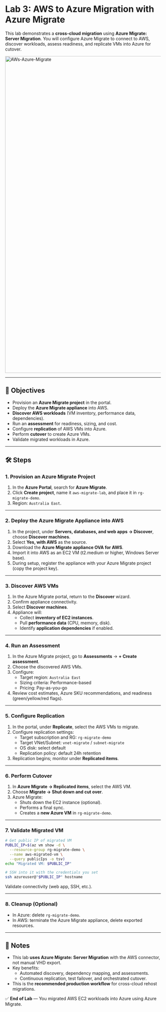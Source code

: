 # Lab 3: AWS to Azure Migration with Azure Migrate

This lab demonstrates a **cross-cloud migration** using **Azure Migrate: Server Migration**. You will configure Azure Migrate to connect to AWS, discover workloads, assess readiness, and replicate VMs into Azure for cutover.

<img width="1536" height="1024" alt="AWs-Azure-Migrate" src="https://github.com/user-attachments/assets/6b2d0d4f-a623-4bc2-a524-3e5b0998acc1" />

---

## 🎯 Objectives
- Provision an **Azure Migrate project** in the portal.  
- Deploy the **Azure Migrate appliance** into AWS.  
- **Discover AWS workloads** (VM inventory, performance data, dependencies).  
- Run an **assessment** for readiness, sizing, and cost.  
- Configure **replication** of AWS VMs into Azure.  
- Perform **cutover** to create Azure VMs.  
- Validate migrated workloads in Azure.  

---

## 🛠️ Steps

### 1. Provision an Azure Migrate Project
1. In the **Azure Portal**, search for **Azure Migrate**.  
2. Click **Create project**, name it `aws-migrate-lab`, and place it in `rg-migrate-demo`.  
3. Region: `Australia East`.  

---

### 2. Deploy the Azure Migrate Appliance into AWS
1. In the project, under **Servers, databases, and web apps → Discover**, choose **Discover machines**.  
2. Select **Yes, with AWS** as the source.  
3. Download the **Azure Migrate appliance OVA for AWS**.  
4. Import it into AWS as an EC2 VM (t2.medium or higher, Windows Server base).  
5. During setup, register the appliance with your Azure Migrate project (copy the project key).  

---

### 3. Discover AWS VMs
1. In the Azure Migrate portal, return to the **Discover** wizard.  
2. Confirm appliance connectivity.  
3. Select **Discover machines**.  
4. Appliance will:  
   - Collect **inventory of EC2 instances**.  
   - Pull **performance data** (CPU, memory, disk).  
   - Identify **application dependencies** if enabled.  

---

### 4. Run an Assessment
1. In the Azure Migrate project, go to **Assessments** → **+ Create assessment**.  
2. Choose the discovered AWS VMs.  
3. Configure:  
   - Target region: `Australia East`  
   - Sizing criteria: Performance-based  
   - Pricing: Pay-as-you-go  
4. Review cost estimates, Azure SKU recommendations, and readiness (green/yellow/red flags).  

---

### 5. Configure Replication
1. In the portal, under **Replicate**, select the AWS VMs to migrate.  
2. Configure replication settings:  
   - Target subscription and RG: `rg-migrate-demo`  
   - Target VNet/Subnet: `vnet-migrate` / `subnet-migrate`  
   - OS disk: select default  
   - Replication policy: default 24h retention  
3. Replication begins; monitor under **Replicated items**.  

---

### 6. Perform Cutover
1. In **Azure Migrate → Replicated items**, select the AWS VM.  
2. Choose **Migrate → Shut down and cut over**.  
3. Azure Migrate:  
   - Shuts down the EC2 instance (optional).  
   - Performs a final sync.  
   - Creates a **new Azure VM** in `rg-migrate-demo`.  

---

### 7. Validate Migrated VM

```bash
# Get public IP of migrated VM
PUBLIC_IP=$(az vm show -d \
  --resource-group rg-migrate-demo \
  --name aws-migrated-vm \
  --query publicIps -o tsv)
echo "Migrated VM: $PUBLIC_IP"

# SSH into it with the credentials you set
ssh azureuser@"$PUBLIC_IP" hostname
```

Validate connectivity (web app, SSH, etc.).  

---

### 8. Cleanup (Optional)
- In Azure: delete `rg-migrate-demo`.  
- In AWS: terminate the Azure Migrate appliance, delete exported resources.  

---

## 📘 Notes
- This lab **uses Azure Migrate: Server Migration** with the AWS connector, not manual VHD export.  
- Key benefits:  
  - Automated discovery, dependency mapping, and assessments.  
  - Continuous replication, test failover, and orchestrated cutover.  
- This is the **recommended production workflow** for cross-cloud rehost migrations.  

✅ **End of Lab** — You migrated AWS EC2 workloads into Azure using Azure Migrate.  
